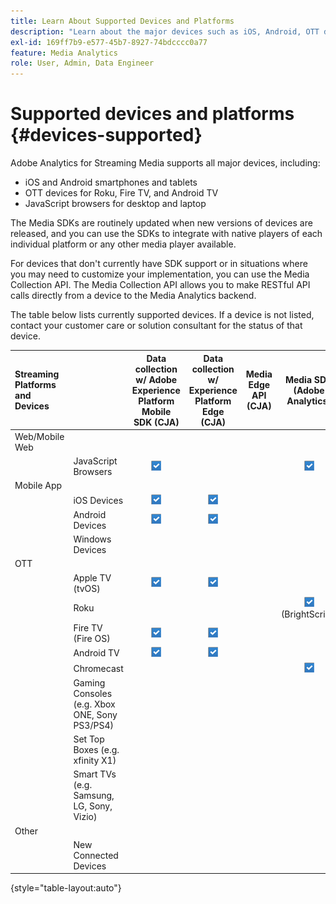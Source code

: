 ```yaml
---
title: Learn About Supported Devices and Platforms
description: "Learn about the major devices such as iOS, Android, OTT devices, and JavaScript browsers that Adobe Analytics for Streaming Media supports."
exl-id: 169ff7b9-e577-45b7-8927-74bdcccc0a77
feature: Media Analytics
role: User, Admin, Data Engineer
---
```

# Supported devices and platforms {#devices-supported}

Adobe Analytics for Streaming Media supports all major devices, including:

* iOS and Android smartphones and tablets
* OTT devices for Roku, Fire TV, and Android TV
* JavaScript browsers for desktop and laptop

The Media SDKs are routinely updated when new versions of devices are released, and you can use the SDKs to integrate with native players of each individual platform or any other media player available.

For devices that don't currently have SDK support or in situations where you may need to customize your implementation, you can use the Media Collection API. The Media Collection API allows you to make RESTful API calls directly from a device to the Media Analytics backend.

The table below lists currently supported devices. If a device is not listed, contact your customer care or solution consultant for the status of that device.

| Streaming Platforms and Devices | | Data collection w/ Adobe Experience Platform Mobile SDK (CJA) | Data collection w/ Experience Platform Edge (CJA) | Media Edge API (CJA) | Media SDK (Adobe Analytics) | Media Collection API (Adobe analytics) |
|:---|:---|:---:|:---:|:---:|:---:|:---:|
| Web/Mobile Web | | | | | |
| | JavaScript Browsers | ![Supported](/help/assets/icon-blue-check.png) | | | ![Supported](/help/assets/icon-blue-check.png) | ![Supported](/help/assets/icon-blue-check.png) |
| Mobile App | | | | | |
| | iOS Devices | ![Supported](/help/assets/icon-blue-check.png) | ![Supported](/help/assets/icon-blue-check.png) | | | ![Supported](/help/assets/icon-blue-check.png) | |
| | Android Devices | ![Supported](/help/assets/icon-blue-check.png) | ![Supported](/help/assets/icon-blue-check.png) | | | ![Supported](/help/assets/icon-blue-check.png) |
| | Windows Devices | | | | | ![Supported](/help/assets/icon-blue-check.png) |
| OTT | | | | | | |
| | Apple TV  (tvOS) | ![Supported](/help/assets/icon-blue-check.png) | ![Supported](/help/assets/icon-blue-check.png) | | | ![Supported](/help/assets/icon-blue-check.png) |
| | Roku | | | | ![Supported](/help/assets/icon-blue-check.png)<br>(BrightScript) | ![Supported](/help/assets/icon-blue-check.png)<br>(native) |
| | Fire TV (Fire OS) | ![Supported](/help/assets/icon-blue-check.png) | ![Supported](/help/assets/icon-blue-check.png) | | | ![Supported](/help/assets/icon-blue-check.png) |
| | Android TV | ![Supported](/help/assets/icon-blue-check.png) | ![Supported](/help/assets/icon-blue-check.png) | | | ![Supported](/help/assets/icon-blue-check.png) |
| | Chromecast | | | | ![Supported](/help/assets/icon-blue-check.png) | ![Supported](/help/assets/icon-blue-check.png) |
| | Gaming Consoles (e.g. Xbox ONE, Sony PS3/PS4) | | | | | ![Supported](/help/assets/icon-blue-check.png)          |
| | Set Top Boxes (e.g. xfinity X1) | | | | | ![Supported](/help/assets/icon-blue-check.png) |
| | Smart TVs (e.g. Samsung, LG, Sony, Vizio) | | | | | ![Supported](/help/assets/icon-blue-check.png) |
| Other | | | | | | |
| | New Connected Devices | | | | | ![Supported](/help/assets/icon-blue-check.png) |

{style="table-layout:auto"}
